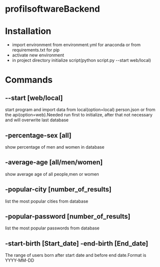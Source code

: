 # profilsoftwareBackend

# Installation
- import environment from environment.yml for anaconda or from requirements.txt for pip
- activate new environment
- in project directory initialize script(python script.py --start web/local)

# Commands
## --start [web/local]
start program and import data from local(option=local) person.json or from the api(option=web).Needed run first to initialize, after that not necessary and will overwrite last database

## -percentage-sex [all]
show percentage of men and women in database

## -average-age [all/men/women]
show average age of all people,men or women

## -popular-city [number_of_results]
list the most popular cities from database

## -popular-password [number_of_results]
list the most popular passwords from database

## -start-birth [Start_date] -end-birth [End_date]
The range of users born after start date and before end date.Format is YYYY-MM-DD

